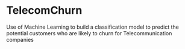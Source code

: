 # TelecomChurn
Use of Machine Learning to build a classification model to predict the potential customers who are likely to churn for Telecommunication companies
